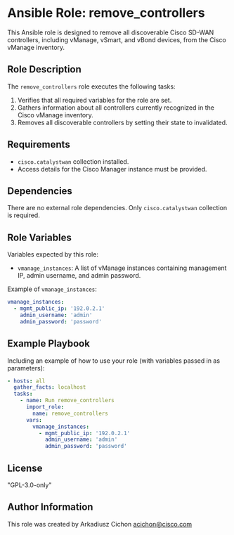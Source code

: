 # Ansible Role: remove_controllers

This Ansible role is designed to remove all discoverable Cisco SD-WAN controllers, including vManage, vSmart, and vBond devices, from the Cisco vManage inventory.

## Role Description

The `remove_controllers` role executes the following tasks:

1. Verifies that all required variables for the role are set.
2. Gathers information about all controllers currently recognized in the Cisco vManage inventory.
3. Removes all discoverable controllers by setting their state to invalidated.

## Requirements

- `cisco.catalystwan` collection installed.
- Access details for the Cisco Manager instance must be provided.

## Dependencies

There are no external role dependencies. Only `cisco.catalystwan` collection is required.


## Role Variables

Variables expected by this role:

- `vmanage_instances`: A list of vManage instances containing management IP, admin username, and admin password.

Example of `vmanage_instances`:

```yaml
vmanage_instances:
  - mgmt_public_ip: '192.0.2.1'
    admin_username: 'admin'
    admin_password: 'password'
```

## Example Playbook

Including an example of how to use your role (with variables passed in as parameters):

```yaml
- hosts: all
  gather_facts: localhost
  tasks:
    - name: Run remove_controllers
      import_role:
        name: remove_controllers
      vars:
        vmanage_instances:
          - mgmt_public_ip: '192.0.2.1'
            admin_username: 'admin'
            admin_password: 'password'
```

## License

"GPL-3.0-only"

## Author Information

This role was created by Arkadiusz Cichon <acichon@cisco.com>
